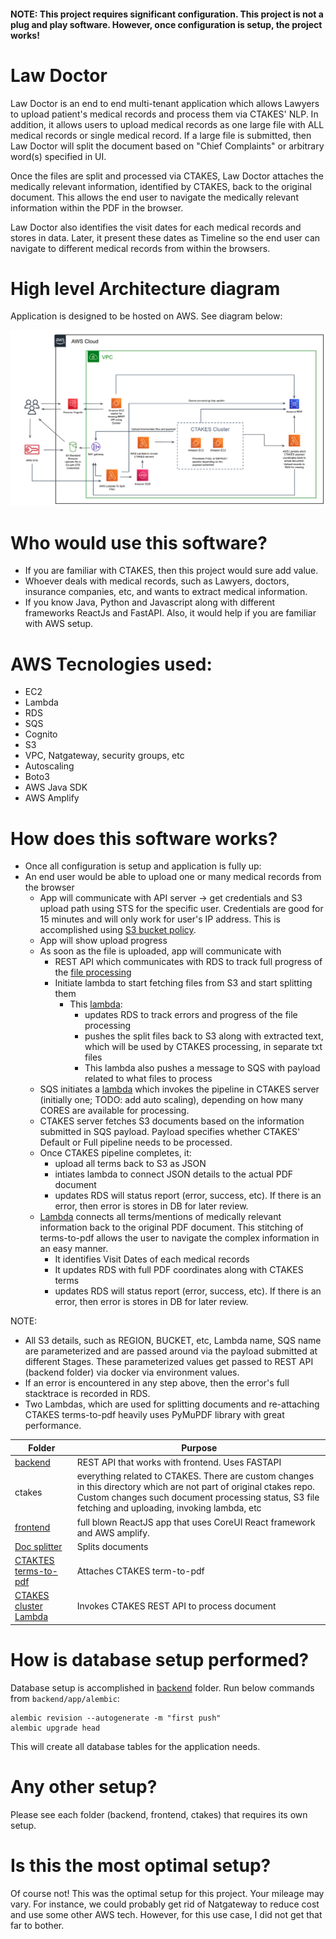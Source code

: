 #### NOTE: This project requires significant configuration. This project is not a plug and play software. However, once configuration is setup, the project works!

# Law Doctor

Law Doctor is an end to end multi-tenant application which allows Lawyers to upload patient's medical records and process them via CTAKES' NLP. In addition, it allows users to upload medical records as one large file with ALL medical records or single medical record. If a large file is submitted, then Law Doctor will split the document based on "Chief Complaints" or arbitrary word(s) specified in UI. 

Once the files are split and processed via CTAKES, Law Doctor attaches the medically relevant information, identified by CTAKES, back to the original document. This allows the end user to navigate the medically relevant information within the PDF in the browser.

Law Doctor also identifies the visit dates for each medical records and stores in data. Later, it present these dates as Timeline so the end user can navigate to different medical records from within the browsers. 


# High level Architecture diagram

 Application is designed to be hosted on AWS. See diagram below:
 
 ![Architecture Diagram](https://github.com/jbham/law_dr/blob/master/architecture_diagram.png)
 
 # Who would use this software?
 
 * If you are familiar with CTAKES, then this project would sure add value. 
 * Whoever deals with medical records, such as Lawyers, doctors, insurance companies, etc, and wants to extract medical information.
 * If you know Java, Python and Javascript along with different frameworks ReactJs and FastAPI. Also, it would help if you are familiar with AWS setup.

# AWS Tecnologies used:

* EC2
* Lambda
* RDS
* SQS
* Cognito
* S3
* VPC, Natgateway, security groups, etc
* Autoscaling
* Boto3
* AWS Java SDK
* AWS Amplify

# How does this software works?

* Once all configuration is setup and application is fully up:
* An end user would be able to upload one or many medical records from the browser
  * App will communicate with API server -> get credentials and S3 upload path using STS for the specific user. Credentials are good for 15 minutes and will only work for user's IP address. This is accomplished using  [S3 bucket policy](https://github.com/jbham/law_dr/blob/e7b263b08654b822a481bdc18c74b5d3f05a2fec/backend/app/app/crud/file.py#L144).
  * App will show upload progress
  * As soon as the file is uploaded, app will communicate with 
    * REST API which communicates with RDS to track full progress of the [file processing](https://github.com/jbham/law_dr/blob/master/backend/app/app/crud/file.py)
    * Initiate lambda to start fetching files from S3 and start splitting them
      * This [lambda](https://github.com/jbham/law_dr/tree/master/backend/app/app/Lambda_functions/full_doc_splitter):
        * updates RDS to track errors and progress of the file processing
        * pushes the split files back to S3 along with extracted text, which will be used by CTAKES processing, in separate txt files 
        * This lambda also pushes a message to SQS with payload related to what files to process
  * SQS initiates a [lambda](https://github.com/jbham/law_dr/tree/master/backend/app/app/Lambda_functions/job_manager) which invokes the pipeline in CTAKES server (initially one; TODO: add auto scaling), depending on how many CORES are available for processing.
  * CTAKES server fetches S3 documents based on the information submitted in SQS payload. Payload specifies whether CTAKES' Default or Full pipeline needs to be processed.
  * Once CTAKES pipeline completes, it:
    * upload all terms back to S3 as JSON
    * intiates lambda to connect JSON details to the actual PDF document
    * updates RDS will status report (error, success, etc). If there is an error, then error is stores in DB for later review.
  * [Lambda](https://github.com/jbham/law_dr/blob/master/backend/app/app/Lambda_functions/mentions_extractor_refactored.py) connects all terms/mentions of medically relevant information back to the original PDF document. This stitching of terms-to-pdf allows the user to navigate the complex information in an easy manner.
    * It identifies Visit Dates of each medical records
    * It updates RDS with full PDF coordinates along with CTAKES terms
    * updates RDS will status report (error, success, etc). If there is an error, then error is stores in DB for later review.

NOTE: 
* All S3 details, such as REGION, BUCKET, etc, Lambda name, SQS name are parameterized and are passed around via the payload submitted at different Stages. These parameterized values get passed to REST API (backend folder) via docker via environment values.
* If an error is encountered in any step above, then the error's full stacktrace is recorded in RDS.
* Two Lambdas, which are used for splitting documents and re-attaching CTAKES terms-to-pdf heavily uses PyMuPDF library with great performance.


Folder | Purpose
------------ | -------------
[backend](https://github.com/jbham/law_dr/tree/master/backend) | REST API that works with frontend. Uses FASTAPI
ctakes | everything related to CTAKES. There are custom changes in this directory which are not part of original ctakes repo. Custom changes such document processing status, S3 file fetching and uploading, invoking lambda, etc
[frontend](https://github.com/jbham/law_dr/tree/master/frontend) | full blown ReactJS app that uses CoreUI React framework and AWS amplify.
[Doc splitter](https://github.com/jbham/law_dr/tree/master/backend/app/app/Lambda_functions/full_doc_splitter) | Splits documents
[CTAKTES terms-to-pdf](https://github.com/jbham/law_dr/tree/master/backend/app/app/Lambda_functions/mentions_extractor_refactored.py) | Attaches CTAKES term-to-pdf
[CTAKES cluster Lambda](https://github.com/jbham/law_dr/tree/master/backend/app/app/Lambda_functions/job_manager) | Invokes CTAKES REST API to process document

# How is database setup performed?
Database setup is accomplished in [backend](https://github.com/jbham/law_dr/tree/master/backend) folder. Run below commands from ```backend/app/alembic```:

```
alembic revision --autogenerate -m "first push"
alembic upgrade head
```

This will create all database tables for the application needs.

# Any other setup?
Please see each folder (backend, frontend, ctakes) that requires its own setup.

# Is this the most optimal setup?
Of course not! This was the optimal setup for this project. Your mileage may vary. For instance, we could probably get rid of Natgateway to reduce cost and use some other AWS tech. However, for this use case, I did not get that far to bother.













 
